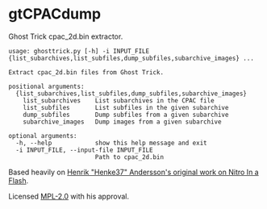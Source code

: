 # gtCPACdump
Ghost Trick cpac_2d.bin extractor.

```
usage: ghosttrick.py [-h] -i INPUT_FILE {list_subarchives,list_subfiles,dump_subfiles,subarchive_images} ...

Extract cpac_2d.bin files from Ghost Trick.

positional arguments:
  {list_subarchives,list_subfiles,dump_subfiles,subarchive_images}
    list_subarchives    List subarchives in the CPAC file
    list_subfiles       List subfiles in the given subarchive
    dump_subfiles       Dump subfiles from a given subarchive
    subarchive_images   Dump images from a given subarchive

optional arguments:
  -h, --help            show this help message and exit
  -i INPUT_FILE, --input-file INPUT_FILE
                        Path to cpac_2d.bin
```

Based heavily on [Henrik "Henke37" Andersson's original work on Nitro In a
 Flash][1].

Licensed [MPL-2.0](https://www.mozilla.org/en-US/MPL/2.0/) with his approval.

[1]: https://app.assembla.com/spaces/sdat4as/subversion/source/336
